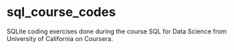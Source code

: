 # sql_course_codes
SQLite coding exercises done during the course SQL for Data Science from University of California on Coursera.
